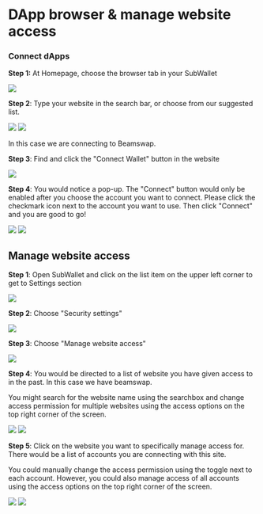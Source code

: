 # DApp browser & manage website access

### **Connect dApps**

**Step 1:** At Homepage, choose the browser tab in your SubWallet

![](<../.gitbook/assets/image (275).png>)

**Step 2**: Type your website in the search bar, or choose from our suggested list.

![](<../.gitbook/assets/image (13).png>) ![](<../.gitbook/assets/image (1).png>)

In this case we are connecting to Beamswap.&#x20;

**Step 3**: Find and click the "Connect Wallet" button in the website

![](<../.gitbook/assets/image (270).png>)



**Step 4**: You would notice a pop-up. The "Connect" button would only be enabled after you choose the account you want to connect. Please click the checkmark icon next to the account you want to use. Then click "Connect" and you are good to go!

&#x20;![](<../.gitbook/assets/image (272).png>) ![](<../.gitbook/assets/image (271).png>)



## Manage website access

**Step 1**: Open SubWallet and click on the list item on the upper left corner to get to Settings section

![](<../.gitbook/assets/image (274).png>)



**Step 2**: Choose "Security settings"

![](<../.gitbook/assets/image (12).png>)



**Step 3**: Choose "Manage website access"

![](<../.gitbook/assets/image (2).png>)



**Step 4**: You would be directed to a list of website you have given access to in the past. In this case we have beamswap.

You might search for the website name using the searchbox and change access permission for multiple websites using the access options on the top right corner of the screen.&#x20;

![](<../.gitbook/assets/image (14).png>) ![](<../.gitbook/assets/image (273).png>)



**Step 5**: Click on the website you want to specifically manage access for. There would be a list of accounts you are connecting with this site.&#x20;

You could manually change the access permission using the toggle next to each account. However, you could also manage access of all accounts using the access options on the top right corner of the screen.&#x20;

![](../.gitbook/assets/image.png) ![](<../.gitbook/assets/image (8).png>)

<figure><img src="broken-reference" alt=""><figcaption></figcaption></figure>



